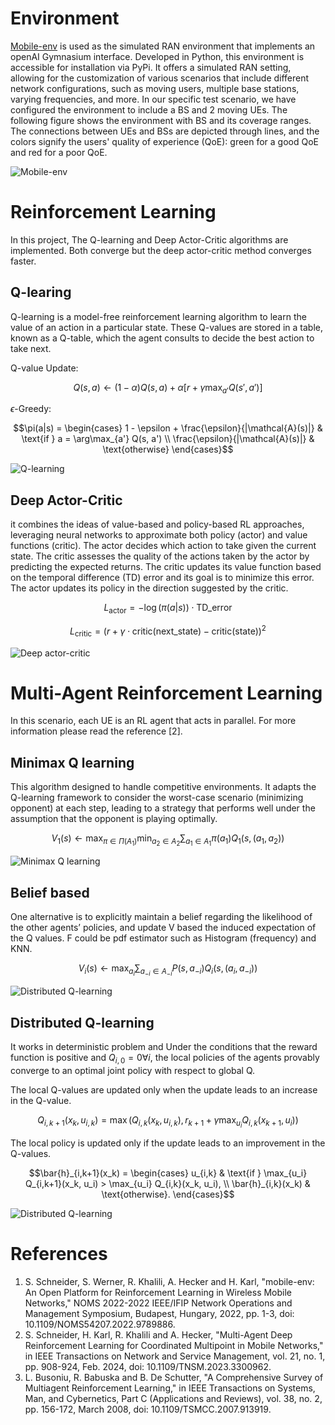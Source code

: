 
# Environment
[Mobile-env](https://github.com/stefanbschneider/mobile-env) is used as the simulated RAN environment that implements an openAI Gymnasium interface. Developed in Python, this environment is accessible for installation via PyPi. It offers a simulated RAN setting, allowing for the customization of various scenarios that include different network configurations, such as moving users, multiple base stations, varying frequencies, and more. In our specific test scenario, we have configured the environment to include a BS and 2 moving UEs.
The following figure shows the environment with BS and its coverage ranges. The connections between UEs and BSs are depicted through lines, and the colors signify the users' quality of experience (QoE): green for a good QoE and red for a poor QoE.

![Mobile-env](./pics/env.png)


# Reinforcement Learning
In this project, The Q-learning and Deep Actor-Critic algorithms are implemented. Both converge but the deep actor-critic method converges faster.

## Q-learing
Q-learning is a model-free reinforcement learning algorithm to learn the value of an action in a particular state. These Q-values are stored in a table, known as a Q-table, which the agent consults to decide the best action to take next.

Q-value Update:

$$Q(s, a) \leftarrow (1 - \alpha) Q(s, a) + \alpha [r + \gamma \max_{a'} Q(s', a') ]$$

$\epsilon$-Greedy:

$$\pi(a|s) = 
\begin{cases} 
	1 - \epsilon + \frac{\epsilon}{|\mathcal{A}(s)|} & \text{if } a = \arg\max_{a'} Q(s, a') \\
	\frac{\epsilon}{|\mathcal{A}(s)|} & \text{otherwise}
\end{cases}$$

![Q-learning](./pics/q.png)


## Deep Actor-Critic
it combines the ideas of value-based and policy-based RL approaches, leveraging neural networks to approximate both policy (actor) and value functions (critic). The actor decides which action to take given the current state. The critic assesses the quality of the actions taken by the actor by predicting the expected returns. The critic updates its value function based on the temporal difference (TD) error and its goal is to minimize this error. The actor updates its policy in the direction suggested by the critic.

$$L_{\text{actor}} = -\log(\pi(a|s)) \cdot \text{TD\_error}$$

$$L_{\text{critic}} = \left( r + \gamma \cdot \text{critic}(\text{next\_state}) - \text{critic}(\text{state}) \right)^2$$

![Deep actor-critic](./pics/ac.png)

# Multi-Agent Reinforcement Learning
In this scenario, each UE is an RL agent that acts in parallel. For more information please read the reference [2].

## Minimax Q learning
This algorithm designed to handle competitive environments. It adapts the Q-learning framework to consider the worst-case scenario (minimizing opponent) at each step, leading to a strategy that performs well under the assumption that the opponent is playing optimally.

$$V_1(s) \leftarrow \max_{\pi \in \Pi(A_1)} \min_{a_2 \in A_2} \sum_{a_1 \in A_1} \pi(a_1) Q_1(s, (a_1, a_2))$$

![Minimax Q learning](./pics/minmax2.png)

## Belief based
One alternative is to explicitly maintain a belief regarding the likelihood of the other agents’ policies, and update V based the induced expectation of the Q values. F could be pdf estimator such as Histogram (frequency) and KNN.

$$V_i(s) \leftarrow \max_{a_i} \sum_{a_{-i} \in A_{-i}} P(s, a_{-i}) Q_i(s, (a_i, a_{-i}))$$

![Distributed Q-learning](./pics/belief2.png)


## Distributed Q-learning
It works in deterministic problem and Under the conditions that the reward function is positive and $Q_{i,0} = 0 \forall	 i$, the local policies 
of the agents provably converge to an optimal joint policy with respect to global Q.

The local Q-values are updated only when the update leads to an increase in the Q-value.

$$Q_{i, k+1}(x_k, u_{i,k}) = \max \left( Q_{i,k}(x_k, u_{i,k}), r_{k+1} + \gamma \max_{u_i} Q_{i,k}(x_{k+1}, u_i) \right)$$

The local policy is updated only if the update leads to an improvement in the Q-values.

$$\bar{h}_{i,k+1}(x_k) = 
\begin{cases}
	u_{i,k} & \text{if } \max_{u_i} Q_{i,k+1}(x_k, u_i) > \max_{u_i} Q_{i,k}(x_k, u_i), \\
	\bar{h}_{i,k}(x_k) & \text{otherwise}.
\end{cases}$$

![Distributed Q-learning](./pics/dq.png)


# References
1. S. Schneider, S. Werner, R. Khalili, A. Hecker and H. Karl, "mobile-env: An Open Platform for Reinforcement Learning in Wireless Mobile Networks," NOMS 2022-2022 IEEE/IFIP Network Operations and Management Symposium, Budapest, Hungary, 2022, pp. 1-3, doi: 10.1109/NOMS54207.2022.9789886.
2. S. Schneider, H. Karl, R. Khalili and A. Hecker, "Multi-Agent Deep Reinforcement Learning for Coordinated Multipoint in Mobile Networks," in IEEE Transactions on Network and Service Management, vol. 21, no. 1, pp. 908-924, Feb. 2024, doi: 10.1109/TNSM.2023.3300962.
3. L. Busoniu, R. Babuska and B. De Schutter, "A Comprehensive Survey of Multiagent Reinforcement Learning," in IEEE Transactions on Systems, Man, and Cybernetics, Part C (Applications and Reviews), vol. 38, no. 2, pp. 156-172, March 2008, doi: 10.1109/TSMCC.2007.913919.
